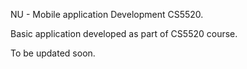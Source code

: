 NU - Mobile application Development CS5520.

Basic application developed as part of CS5520 course.

To be updated soon.


